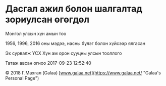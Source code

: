 # Дасгал ажил болон шалгалтад зориулсан өгөгдөл

Монгол улсын хүн амын тоо

1956, 1996, 2016 оны мэдээ, насны бүлэг болон хүйсээр ялгасан

Эх сурвалж ҮСХ Хүн ам орон сууцны улсын тооллого

Татаж авсан огноо 2017-09-23 12:52:40

© 2018 Г.Махгал (Galaa) [www.galaa.net](https://www.galaa.net/ "Galaa's Personal Page")
